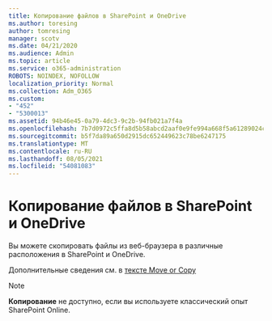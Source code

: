 ```yaml
---
title: Копирование файлов в SharePoint и OneDrive
ms.author: toresing
author: tomresing
manager: scotv
ms.date: 04/21/2020
ms.audience: Admin
ms.topic: article
ms.service: o365-administration
ROBOTS: NOINDEX, NOFOLLOW
localization_priority: Normal
ms.collection: Adm_O365
ms.custom:
- "452"
- "5300013"
ms.assetid: 94b46e45-0a79-4dc3-9c2b-94fb021a7f4a
ms.openlocfilehash: 7b7d0972c5ffa8d5b58abcd2aaf0e9fe994a668f5a61289024c98f0cc0242547
ms.sourcegitcommit: b5f7da89a650d2915dc652449623c78be6247175
ms.translationtype: MT
ms.contentlocale: ru-RU
ms.lasthandoff: 08/05/2021
ms.locfileid: "54081083"
---
```

# <a name="copy-files-in-sharepoint-and-onedrive"></a>Копирование файлов в SharePoint и OneDrive

Вы можете скопировать файлы из веб-браузера в различные расположения в SharePoint и OneDrive.

Дополнительные сведения см. в [тексте Move or Copy](https://support.microsoft.com/office/00e2f483-4df3-46be-a861-1f5f0c1a87bc)

> [!NOTE]
> **Копирование** не доступно, если вы используете классический опыт SharePoint Online.
